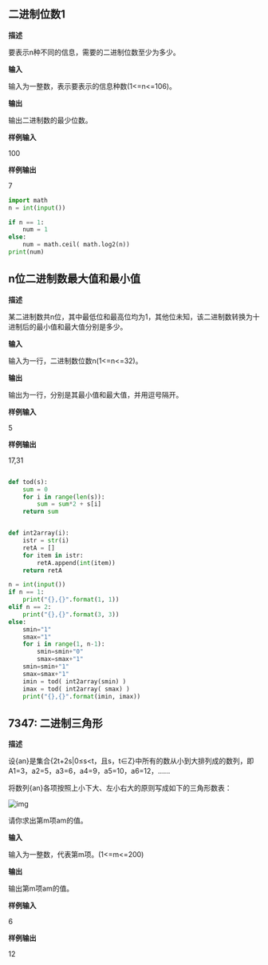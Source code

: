 ## **二进制位数1**

**描述**

要表示n种不同的信息，需要的二进制位数至少为多少。

**输入**

输入为一整数，表示要表示的信息种数(1<=n<=106)。

**输出**

输出二进制数的最少位数。

**样例输入**

100

**样例输出**

7





```python
import math
n = int(input())

if n == 1:
    num = 1
else:
    num = math.ceil( math.log2(n))
print(num)

```











## **n位二进制数最大值和最小值**

**描述**

某二进制数共n位，其中最低位和最高位均为1，其他位未知，该二进制数转换为十进制后的最小值和最大值分别是多少。

**输入**

输入为一行，二进制数位数n(1<=n<=32)。

**输出**

输出为一行，分别是其最小值和最大值，并用逗号隔开。

**样例输入**

5

**样例输出**

17,31



```python

def tod(s):
    sum = 0
    for i in range(len(s)):
        sum = sum*2 + s[i]
    return sum


def int2array(i):
    istr = str(i)
    retA = []
    for item in istr:
        retA.append(int(item))
    return retA

n = int(input())
if n == 1:
    print("{},{}".format(1, 1))
elif n == 2:
    print("{},{}".format(3, 3))
else:
    smin="1"
    smax="1"
    for i in range(1, n-1):
        smin=smin+"0"
        smax=smax+"1"
    smin=smin+"1"
    smax=smax+"1"
    imin = tod( int2array(smin) )
    imax = tod( int2array( smax) )
    print("{},{}".format(imin, imax))

```





## **7347: 二进制三角形**

**描述**

设{an}是集合{2t+2s|0≤s<t，且s，t∈Z}中所有的数从小到大排列成的数列，即A1=3，a2=5，a3=6，a4=9，a5=10，a6=12，……

将数列{an}各项按照上小下大、左小右大的原则写成如下的三角形数表：

![img](https://tzcoder.cn/acmhome/ueditor/jsp/upload/image/20211205/1638677454955092058.jpg)

请你求出第m项am的值。

**输入**

输入为一整数，代表第m项。(1<=m<=200)

**输出**

输出第m项am的值。

**样例输入**

6

**样例输出**

12



